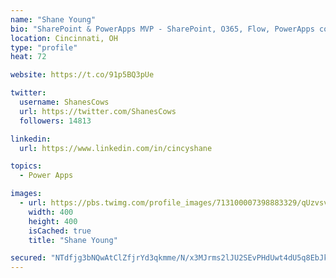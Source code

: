 ```yaml
---
name: "Shane Young"
bio: "SharePoint & PowerApps MVP - SharePoint, O365, Flow, PowerApps consulting? @PowerApps911 | Pure Snark? You found it."
location: Cincinnati, OH
type: "profile"
heat: 72

website: https://t.co/91p5BQ3pUe

twitter:
  username: ShanesCows
  url: https://twitter.com/ShanesCows
  followers: 14813

linkedin:
  url: https://www.linkedin.com/in/cincyshane

topics:
  - Power Apps

images:
  - url: https://pbs.twimg.com/profile_images/713100007398883329/qUzvsvQ3_400x400.jpg
    width: 400
    height: 400
    isCached: true
    title: "Shane Young"

secured: "NTdfjg3bNQwAtClZfjrYd3qkmme/N/x3MJrms2lJU2SEvPHdUwt4dU5q8EbJkw/Y1fB8Ur/QikR5GzCdgXrlqqZATuuzF2/zs7RQaNPvnqfdyFXOOmUBPYs2zQAxAhw6TFq0e6C97qC1MgS5u7RDyzMEouqCnX0QOlVEdCpKmx8ftKIT0Qa73oY1nEHWdIdIMXRqZfUPq+J0eH1NraV/sUf9KZdkVtVLh1HWYVOg/mbBYBXu3mEldO7tbFOYXSZdO6lFpywgxDf7PGEx51l3nILbJqZU1eLX39ct0wcpRi9DcZUYU+pZFQpXRrIVkJSgLaXI3R8JG+xK/rO2Xulgab4M8SbxmB0fdjDgM33ye+5pqFS4P1dIaLXHkOaf/r5PPRbYmqY7Y1rjhewDTAVd+A5vt2TYG2SLsUySCp2ziUA=;IEhPh0z7OB1RY1sLgAKE/Q=="
---
```


